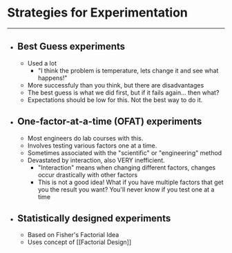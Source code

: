 # Strategies for Experimentation
---
- ## Best Guess experiments
	- Used a lot
		- "I think the problem is temperature, lets change it and see what happens!"
	- More successfuly than you think, but there are disadvantages
	- The best guess is what we did first, but if it fails again... then what?
	- Expectations should be low for this. Not the best way to do it.
- ## One-factor-at-a-time (OFAT) experiments
	- Most engineers do lab courses with this.
	- Involves testing various factors one at a time.
	- Sometimes associated with the "scientific" or "engineering" method
	- Devastated by interaction, also VERY inefficient.
		- "Interaction" means when changing different factors, changes occur drastically with other factors
		- This is not a good idea! What if you have multiple factors that get you the result you want? You'll never know if you test one at a time
- ## Statistically designed experiments
	- Based on Fisher's Factorial Idea
	- Uses concept of [[Factorial Design]]